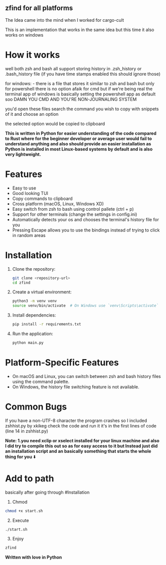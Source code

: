 ## zfind for all platforms 
The Idea came into the mind when I worked for cargo-cult

This is an implementation that works in the same idea but this time it also works on windows 

# How it works
well both zsh and bash all support storing history in .zsh_history or .bash_history file
(if you have time stamps enabled this should ignore those)

for windows: - there is a file that stores it similar to zsh and bash but only for powershell
there is no option afaik for cmd but if we're being real the terminal app of windows is basically setting the powershell app as default soo DAMN YOU CMD AND YOU'RE NON-JOURNALING SYSTEM

you'd open these files search the command you wish to copy with snippets of it and choose an option

the selected option would be copied to clipboard 

**This is written in Python for easier understanding of the code compared to Rust where for the beginner developer or average user would fail to understand anything and also should provide an easier installation as Python is installed in most Linux-based systems by default and is also very lightweight.**

# Features 
- Easy to use
- Good looking TUI
- Copy commands to clipboard
- Cross platform (macOS, Linux, Windows XD) 
- Easy switch from zsh to bash using control pallete (ctrl + p)
- Support for other terminals (change the settings in config.ini)
- Automatically detects your os and chooses the terminal's history file for you
- Pressing Escape allows you to use the bindings instead of trying to click in random areas

# Installation
1. Clone the repository:
    ```sh
    git clone <repository-url>
    cd zfind
    ```

2. Create a virtual environment:
    ```sh
    python3 -m venv venv
    source venv/bin/activate  # On Windows use `venv\Scripts\activate`
    ```

3. Install dependencies:
    ```sh
    pip install -r requirements.txt
    ```

4. Run the application:
    ```sh
    python main.py
    ```


# Platform-Specific Features
- On macOS and Linux, you can switch between zsh and bash history files using the command palette.
- On Windows, the history file switching feature is not available.

# Common Bugs
If you have a non-UTF-8 character the program crashes so I included zshhist.py by xkikeg
check the code and run it it's in the first lines of code (line 14 in zshhist.py)

**Note: 1.you need xclip or xselect installed for your linux machine and also I did try to compile this out so as for easy access to it but Instead just did an installation script and an basically something that starts the whole thing for you** ⬇️

# Add to path 
basically after going through #Installation
1. Chmod
```bash
chmod +x start.sh
```
2. Execute
```bash
./start.sh
```
3. Enjoy

```bash
zfind
```

**Written with love in Python**
